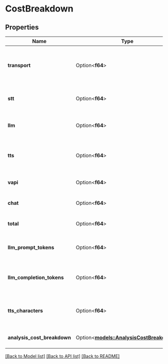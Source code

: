 # CostBreakdown

## Properties

Name | Type | Description | Notes
------------ | ------------- | ------------- | -------------
**transport** | Option<**f64**> | This is the cost of the transport provider, like Twilio or Vonage. | [optional]
**stt** | Option<**f64**> | This is the cost of the speech-to-text service. | [optional]
**llm** | Option<**f64**> | This is the cost of the language model. | [optional]
**tts** | Option<**f64**> | This is the cost of the text-to-speech service. | [optional]
**vapi** | Option<**f64**> | This is the cost of Vapi. | [optional]
**chat** | Option<**f64**> | This is the cost of chat interactions. | [optional]
**total** | Option<**f64**> | This is the total cost of the call. | [optional]
**llm_prompt_tokens** | Option<**f64**> | This is the LLM prompt tokens used for the call. | [optional]
**llm_completion_tokens** | Option<**f64**> | This is the LLM completion tokens used for the call. | [optional]
**tts_characters** | Option<**f64**> | This is the TTS characters used for the call. | [optional]
**analysis_cost_breakdown** | Option<[**models::AnalysisCostBreakdown**](AnalysisCostBreakdown.md)> | This is the cost of the analysis. | [optional]

[[Back to Model list]](../README.md#documentation-for-models) [[Back to API list]](../README.md#documentation-for-api-endpoints) [[Back to README]](../README.md)


